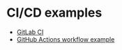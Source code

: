 # CI/CD examples

* [GitLab CI](.gitlab-ci.yml)
* [GitHub Actions workflow example](github-workflow-example.yml)
